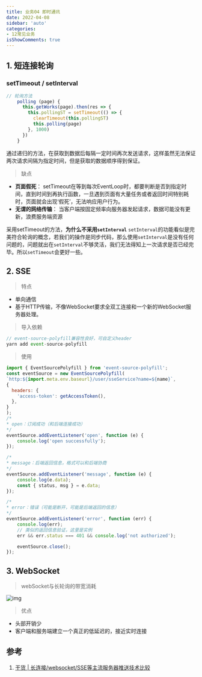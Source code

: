 ```yaml
---
title: 业务04 即时通讯
date: 2022-04-08
sidebar: 'auto'
categories:
- 12常见业务
isShowComments: true
---
```




## 1. 短连接轮询

### setTimeout / setInterval

```js
// 轮询方法
    polling (page) {
      this.getWorks(page).then(res => {
        this.pollingST = setTimeout(() => {
          clearTimeout(this.pollingST)
          this.polling(page)
        }, 1000)
      })
    }

```

​	通过递归的方法，在获取到数据后每隔一定时间再次发送请求，这样虽然无法保证两次请求间隔为指定时间，但是获取的数据顺序得到保证。

> 缺点

- **页面假死**： setTimeout在等到每次EventLoop时，都要判断是否到指定时间，直到时间到再执行函数，一旦遇到页面有大量任务或者返回时间特别耗时，页面就会出现‘假死’，无法响应用户行为。
- **无谓的网络传输**： 当客户端按固定频率向服务器发起请求，数据可能没有更新，浪费服务端资源

​	采用setTimeout的方法，**为什么不采用`setInterval`** `setInterval`的功能看似是完美符合轮询的概念，若我们的操作是同步代码，那么使用`setInterval`是没有任何问题的，问题就出在`setInterval`不够灵活，我们无法得知上一次请求是否已经完毕。所以`setTimeout`会更好一些。



## 2. SSE

> 特点

- 单向通信
- 基于HTTP传输，不像WebSocket要求全双工连接和一个新的WebSocket服务器处理。



> 导入依赖

```js
// event-source-polyfill兼容性良好，可自定义header
yarn add event-source-polyfill
```

> 使用

```js
import { EventSourcePolyfill } from 'event-source-polyfill';
const eventSource = new EventSourcePolyfill(
`http:${import.meta.env.baseurl}/user/sseService?name=${name}`,
{
  headers: {
    'access-token': getAccessToken(),
  },
}
);
/*
* open：订阅成功（和后端连接成功）
*/
eventSource.addEventListener('open', function (e) {
    console.log('open successfully');
});

/*
* message：后端返回信息，格式可以和后端协商
*/
eventSource.addEventListener('message', function (e) {
    console.log(e.data);
    const { status, msg } = e.data;
});

/*
* error：错误（可能是断开，可能是后端返回的信息）
*/
eventSource.addEventListener('error', function (err) {
    console.log(err);
    // 类似的返回信息验证，这里是实例
    err && err.status === 401 && console.log('not authorized');

    eventSource.close();
});

```





## 3. WebSocket

> webSocket与长轮询的带宽消耗

![img](https://cdn.jsdelivr.net/gh/option-star/imgs/202204092227119.jpeg)



> 优点

- 头部开销少
- 客户端和服务端建立一个真正的低延迟的，接近实时连接



## 参考

1. [干货 | 长连接/websocket/SSE等主流服务器推送技术比较](https://mp.weixin.qq.com/s?__biz=MjM5MDI3MjA5MQ==&mid=2697266556&idx=1&sn=7115ba3d95e9619289287d396b5ce8da&chksm=8376fa48b401735e1d1aad6aa659054991a5956d8c3554aa570a4705dcafbf4098595507bdb2&mpshare=1&scene=1&srcid=10130ANm40s3xS6OfetJwyGj&pass_ticket=tPRWL)

